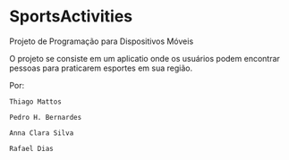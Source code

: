 # SportsActivities
Projeto de Programação para Dispositivos Móveis

O projeto se consiste em um aplicatio onde os usuários podem encontrar pessoas para praticarem esportes em sua região.


Por:

	Thiago Mattos

	Pedro H. Bernardes

	Anna Clara Silva

	Rafael Dias
